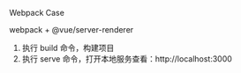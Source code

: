 Webpack Case

webpack + @vue/server-renderer

1. 执行 build 命令，构建项目
2. 执行 serve 命令，打开本地服务查看：http://localhost:3000
